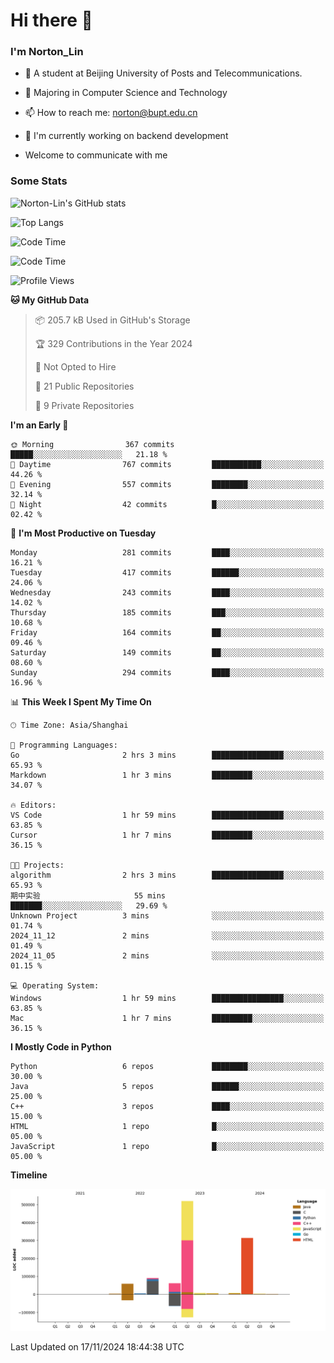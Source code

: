 
# Hi there 👋

### I'm Norton_Lin
- 🏫 A student at Beijing University of Posts and Telecommunications.
- 🌱 Majoring in Computer Science and Technology
- 📫 How to reach me: norton@bupt.edu.cn
- 🌱 I'm currently working on backend development

- Welcome to communicate with me

### Some Stats
![Norton-Lin's GitHub stats](https://github-readme-stats.vercel.app/api?username=Norton-Lin&count_private=true&show_icons=true&theme=radical)

![Top Langs](https://github-readme-stats.vercel.app/api/top-langs/?username=Norton-Lin&langs_count=10&layout=compact)

![Code Time](https://github-readme-stats.vercel.app/api/wakatime?username=Norton_Lin)

<!--START_SECTION:waka-->
![Code Time](http://img.shields.io/badge/Code%20Time-862%20hrs%208%20mins-blue)

![Profile Views](http://img.shields.io/badge/Profile%20Views-0-blue)

**🐱 My GitHub Data** 

> 📦 205.7 kB Used in GitHub's Storage 
 > 
> 🏆 329 Contributions in the Year 2024
 > 
> 🚫 Not Opted to Hire
 > 
> 📜 21 Public Repositories 
 > 
> 🔑 9 Private Repositories 
 > 
**I'm an Early 🐤** 

```text
🌞 Morning                367 commits         █████░░░░░░░░░░░░░░░░░░░░   21.18 % 
🌆 Daytime                767 commits         ███████████░░░░░░░░░░░░░░   44.26 % 
🌃 Evening                557 commits         ████████░░░░░░░░░░░░░░░░░   32.14 % 
🌙 Night                  42 commits          █░░░░░░░░░░░░░░░░░░░░░░░░   02.42 % 
```
📅 **I'm Most Productive on Tuesday** 

```text
Monday                   281 commits         ████░░░░░░░░░░░░░░░░░░░░░   16.21 % 
Tuesday                  417 commits         ██████░░░░░░░░░░░░░░░░░░░   24.06 % 
Wednesday                243 commits         ████░░░░░░░░░░░░░░░░░░░░░   14.02 % 
Thursday                 185 commits         ███░░░░░░░░░░░░░░░░░░░░░░   10.68 % 
Friday                   164 commits         ██░░░░░░░░░░░░░░░░░░░░░░░   09.46 % 
Saturday                 149 commits         ██░░░░░░░░░░░░░░░░░░░░░░░   08.60 % 
Sunday                   294 commits         ████░░░░░░░░░░░░░░░░░░░░░   16.96 % 
```


📊 **This Week I Spent My Time On** 

```text
🕑︎ Time Zone: Asia/Shanghai

💬 Programming Languages: 
Go                       2 hrs 3 mins        ████████████████░░░░░░░░░   65.93 % 
Markdown                 1 hr 3 mins         █████████░░░░░░░░░░░░░░░░   34.07 % 

🔥 Editors: 
VS Code                  1 hr 59 mins        ████████████████░░░░░░░░░   63.85 % 
Cursor                   1 hr 7 mins         █████████░░░░░░░░░░░░░░░░   36.15 % 

🐱‍💻 Projects: 
algorithm                2 hrs 3 mins        ████████████████░░░░░░░░░   65.93 % 
期中实验                     55 mins             ███████░░░░░░░░░░░░░░░░░░   29.69 % 
Unknown Project          3 mins              ░░░░░░░░░░░░░░░░░░░░░░░░░   01.74 % 
2024_11_12               2 mins              ░░░░░░░░░░░░░░░░░░░░░░░░░   01.49 % 
2024_11_05               2 mins              ░░░░░░░░░░░░░░░░░░░░░░░░░   01.15 % 

💻 Operating System: 
Windows                  1 hr 59 mins        ████████████████░░░░░░░░░   63.85 % 
Mac                      1 hr 7 mins         █████████░░░░░░░░░░░░░░░░   36.15 % 
```

**I Mostly Code in Python** 

```text
Python                   6 repos             ████████░░░░░░░░░░░░░░░░░   30.00 % 
Java                     5 repos             ██████░░░░░░░░░░░░░░░░░░░   25.00 % 
C++                      3 repos             ████░░░░░░░░░░░░░░░░░░░░░   15.00 % 
HTML                     1 repo              █░░░░░░░░░░░░░░░░░░░░░░░░   05.00 % 
JavaScript               1 repo              █░░░░░░░░░░░░░░░░░░░░░░░░   05.00 % 
```



**Timeline**

![Lines of Code chart](https://raw.githubusercontent.com/Norton-Lin/Norton-Lin/main/assets/bar_graph.png)


 Last Updated on 17/11/2024 18:44:38 UTC
<!--END_SECTION:waka-->
